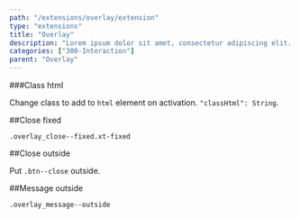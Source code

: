 ```yaml
---
path: "/extensions/overlay/extension"
type: "extensions"
title: "Overlay"
description: "Lorem ipsum dolor sit amet, consectetur adipiscing elit. Nunc tempus laoreet leo sit amet iaculis."
categories: ["300-Interaction"]
parent: "Overlay"
---
```


###Class html

Change class to add to `html` element on activation. `"classHtml": String`.

<demo>
  <demovanilla src="demos/inline/extensions/overlay/class-html">
  </demovanilla>
</demo>

##Close fixed

`.overlay_close--fixed.xt-fixed`

<demo>
  <demovanilla src="demos/inline/extensions/overlay/close-fixed">
  </demovanilla>
</demo>

##Close outside

Put `.btn--close` outside.

<demo>
  <demovanilla src="demos/inline/extensions/overlay/close-outside">
  </demovanilla>
</demo>

##Message outside

`.overlay_message--outside`

<demo>
  <demovanilla src="demos/inline/extensions/overlay/message-outside">
  </demovanilla>
</demo>
